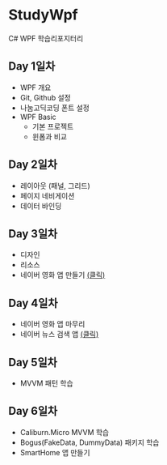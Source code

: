# StudyWpf
C# WPF 학습리포지터리

## Day 1일차
- WPF 개요
- Git, Github 설정
- 나눔고딕코딩 폰트 설정
- WPF Basic
  - 기본 프로젝트
  - 윈폼과 비교

## Day 2일차
- 레이아웃 (패널, 그리드)
- 페이지 네비게이션
- 데이터 바인딩

## Day 3일차
- 디자인
- 리소스
- 네이버 영화 앱 만들기 [(클릭)](https://github.com/rudfo3264/StudyWpf/tree/main/portfolio)

## Day  4일차
 - 네이버 영화 앱 마무리
 - 네이버 뉴스 검색 앱  [(클릭)](https://github.com/rudfo3264/StudyWpf/raw/main/capture/KakaoTalk_20220603_160559594.png?raw=true)

## Day 5일차
 - MVVM 패턴 학습

## Day 6일차
 - Caliburn.Micro MVVM 학습
 - Bogus(FakeData, DummyData) 패키지 학습
 - SmartHome 앱 만들기
